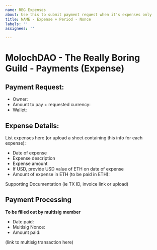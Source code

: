 ```yaml
---
name: RBG Expenses
about: Use this to submit payment request when it's expenses only
title: NAME - Expense + Period - Nonce
labels: ''
assignees: ''

---
```


# MolochDAO - The Really Boring Guild - Payments (Expense)

## Payment Request:
* Owner:
* Amount to pay + requested currency:
* Wallet: 

## Expense Details:
List expenses here (or upload a sheet containing this info for each expense):

* Date of expense
* Expense description
* Expense amount
* If USD, provide USD value of ETH on date of expense
* Amount of expense in ETH (to be paid in ETH):

Supporting Documentation (ie TX ID, invoice link or upload)

## Payment Processing
**To be filled out by multisig member**

* Date paid:
* Multisig Nonce: 
* Amount paid:

(link to multisig transaction here)
